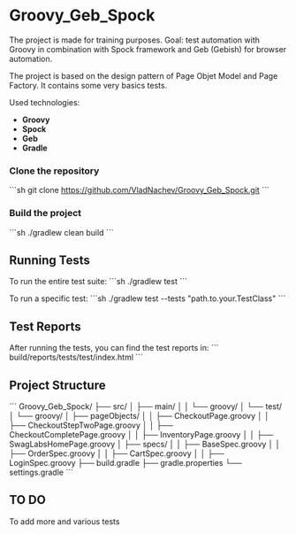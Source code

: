
# Groovy_Geb_Spock

The project is made for training purposes. Goal: test automation with Groovy in combination with Spock framework and Geb (Gebish) for browser automation. 

The project is based on the design pattern of Page Objet Model and Page Factory. It contains some very basics tests.

Used technologies:
- **Groovy**
- **Spock**
- **Geb**
- **Gradle**

### Clone the repository
\`\`\`sh
git clone https://github.com/VladNachev/Groovy_Geb_Spock.git
\`\`\`

### Build the project
\`\`\`sh
./gradlew clean build
\`\`\`

## Running Tests

To run the entire test suite:
\`\`\`sh
./gradlew test
\`\`\`

To run a specific test:
\`\`\`sh
./gradlew test --tests "path.to.your.TestClass"
\`\`\`

## Test Reports

After running the tests, you can find the test reports in:
\`\`\`
build/reports/tests/test/index.html
\`\`\`

## Project Structure

\`\`\`
Groovy_Geb_Spock/
├── src/
│   ├── main/
│   │   └── groovy/
│   └── test/
│       └── groovy/
│           ├── pageObjects/
│           │   ├── CheckoutPage.groovy
│           │   ├── CheckoutStepTwoPage.groovy
│           │   ├── CheckoutCompletePage.groovy
│           │   ├── InventoryPage.groovy
│           │   ├── SwagLabsHomePage.groovy
│           ├── specs/
│           │   ├── BaseSpec.groovy
│           │   ├── OrderSpec.groovy
│           │   ├── CartSpec.groovy
│           │   ├── LoginSpec.groovy
├── build.gradle
├── gradle.properties
└── settings.gradle
\`\`\`

## TO DO
To add more and various tests
